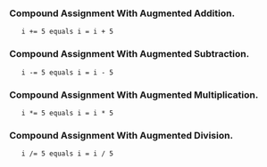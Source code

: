 ### Compound Assignment With Augmented Addition.
```
   i += 5 equals i = i + 5 
```
### Compound Assignment With Augmented Subtraction.
```
   i -= 5 equals i = i - 5 
```
### Compound Assignment With Augmented Multiplication.
```
   i *= 5 equals i = i * 5 
```
### Compound Assignment With Augmented Division.
```
   i /= 5 equals i = i / 5 
```
